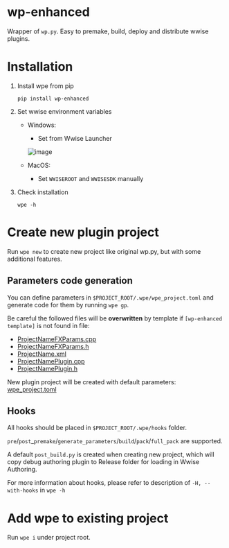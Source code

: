 # wp-enhanced
Wrapper of `wp.py`. Easy to premake, build, deploy and distribute wwise plugins.

# Installation
1. Install wpe from pip
    ```
    pip install wp-enhanced
    ```
2. Set wwise environment variables
    - Windows:
        - Set from Wwise Launcher
    
        ![image](https://user-images.githubusercontent.com/61353126/228009337-742b294a-a453-4134-9b3d-ed7c09f13049.png)
    - MacOS:
        - Set `WWISEROOT` and `WWISESDK` manually
    
3. Check installation
    ```
    wpe -h
    ```

# Create new plugin project
Run `wpe new` to create new project like original wp.py, but with some additional features.

## Parameters code generation
You can define parameters in `$PROJECT_ROOT/.wpe/wpe_project.toml` and generate code for them by running `wpe gp`.

Be careful the followed files will be **overwritten** by template if `[wp-enhanced template]` is not found in file:
 - [ProjectNameFXParams.cpp](src%2Fwpe%2Ftemplates%2FSoundEnginePlugin%2FProjectNameFXParams.cpp)
 - [ProjectNameFXParams.h](src%2Fwpe%2Ftemplates%2FSoundEnginePlugin%2FProjectNameFXParams.h)
 - [ProjectName.xml](src%2Fwpe%2Ftemplates%2FWwisePlugin%2FProjectName.xml)
 - [ProjectNamePlugin.cpp](src%2Fwpe%2Ftemplates%2FWwisePlugin%2FProjectNamePlugin.cpp)
 - [ProjectNamePlugin.h](src%2Fwpe%2Ftemplates%2FWwisePlugin%2FProjectNamePlugin.h)

New plugin project will be created with default parameters: [wpe_project.toml](src%2Fwpe%2Ftemplates%2F.wpe%2Fwpe_parameters.toml)


## Hooks
All hooks should be placed in `$PROJECT_ROOT/.wpe/hooks` folder. 

`pre`/`post`_`premake`/`generate_parameters`/`build`/`pack`/`full_pack` are supported.

A default `post_build.py` is created when creating new project, which will copy debug authoring plugin to Release folder for loading in Wwise Authoring.

For more information about hooks, please refer to description of `-H, --with-hooks` in `wpe -h`

# Add wpe to existing project
Run `wpe i` under project root.